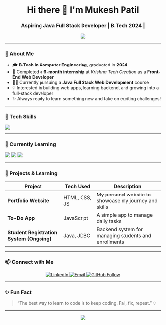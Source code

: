 <h1 align="center">Hi there 👋 I'm Mukesh Patil</h1>
<h3 align="center">Aspiring Java Full Stack Developer | B.Tech 2024 |</h3>

<p align="center">
  <img src="https://readme-typing-svg.herokuapp.com?font=Fira+Code&size=22&pause=1000&color=00F7FF&center=true&vCenter=true&width=500&lines=Learning+Java+Full+Stack+Development;Building+Projects+and+Portfolios;Excited+to+Join+the+Tech+Industry!" />
</p>

---

### 🚀 About Me

- 🎓 **B.Tech in Computer Engineering**, graduated in **2024**
- 💼 Completed a **6-month internship** at *Krishna Tech Creation* as a **Front-End Web Developer**
- 👨‍💻 Currently pursuing a **Java Full Stack Web Development** course
- 💡 Interested in building web apps, learning backend, and growing into a full-stack developer
- ✨ Always ready to learn something new and take on exciting challenges!

---

### 🧠 Tech Skills

<p align="left">
  <img src="https://skillicons.dev/icons?i=html,css,js,react,java,bootstrap,git,github" />
</p>

---

### 📖 Currently Learning

<p align="left">
  <img src="https://img.shields.io/badge/Java-F7DF1E?style=for-the-badge&logo=java&logoColor=white" />
  <img src="https://img.shields.io/badge/Spring%20Boot-6DB33F?style=for-the-badge&logo=spring&logoColor=white" />
  <img src="https://img.shields.io/badge/Angular-DD0031?style=for-the-badge&logo=angular&logoColor=white" />
</p>


---

### 🧪 Projects & Learning

| Project | Tech Used | Description |
|--------|-----------|-------------|
| **Portfolio Website** | HTML, CSS, JS | My personal website to showcase my journey and skills |
| **To-Do App** | JavaScript | A simple app to manage daily tasks |
| **Student Registration System (Ongoing)** | Java, JDBC | Backend system for managing students and enrollments |

---

### 📫 Connect with Me

<p align="center">
  <a href="https://www.linkedin.com/in/mukeshpatil2596/" target="_blank">
    <img src="https://img.shields.io/badge/LinkedIn-blue?style=for-the-badge&logo=linkedin&logoColor=white" alt="LinkedIn"/>
  </a>
  
  <a href="mailto:mukeshpatil2596@gmail.com" target="_blank">
    <img src="https://img.shields.io/badge/Gmail-D14836?style=for-the-badge&logo=gmail&logoColor=white" alt="Email"/>
  </a>

  <a href="https://github.com/mukeshpatil27" target="_blank">
    <img src="https://img.shields.io/badge/GitHub-Follow-181717?style=for-the-badge&logo=github&logoColor=white" alt="GitHub Follow"/>
  </a>
</p>


---

### ✨ Fun Fact

> “The best way to learn to code is to keep coding. Fail, fix, repeat.” 💡

---

<p align="center">
  <img src="https://capsule-render.vercel.app/api?type=waving&color=gradient&height=150&section=footer"/>
</p>
